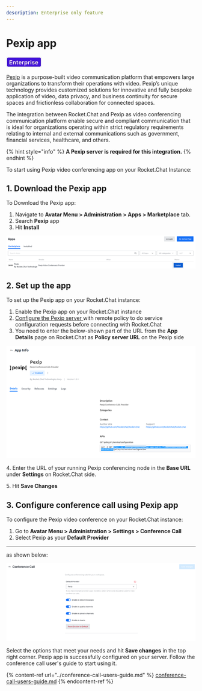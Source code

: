 ```yaml
---
description: Enterprise only feature
---
```


# Pexip app

![](../../../.gitbook/assets/EnterpriseEditionTag.jpg)

[Pexip](https://www.pexip.com/) is a purpose-built video communication platform that empowers large organizations to transform their operations with video. Pexip’s unique technology provides customized solutions for innovative and fully bespoke application of video, data privacy, and business continuity for secure spaces and frictionless collaboration for connected spaces.

The integration between Rocket.Chat and Pexip as video conferencing communication platform enable secure and compliant communication that is ideal for organizations operating within strict regulatory requirements relating to internal and external communications such as government, financial services, healthcare, and others.

{% hint style="info" %}
**A Pexip server is required for this integration.**
{% endhint %}

To start using Pexip video conferencing app on your Rocket.Chat Instance:

## 1. Download the Pexip app

To Download the Pexip app:

1. Navigate to **Avatar Menu > Administration > Apps > Marketplace** tab.
2. Search **Pexip** app
3. Hit **Install**

![Pexip app install](../../../.gitbook/assets/PexipAppInstall.png)

## 2. Set up the app&#x20;

To set up the Pexip app on your Rocket.Chat instance:

1. Enable the Pexip app on your Rocket.Chat instance
2. [Configure the Pexip server ](https://docs.pexip.com/admin/integrate\_policy.htm)with remote policy to do service configuration requests before connecting with Rocket.Chat
3. You need to enter the below-shown part of the URL from the **App Details** page on Rocket.Chat as  **Policy server URL** on the Pexip side

![Pexip app details](../../../.gitbook/assets/PexipAppDetails.png)

4\. Enter the URL of your running Pexip conferencing node in the **Base URL** under **Settings** on Rocket.Chat side.

5\. Hit **Save Changes**

## 3. Configure conference call using Pexip app&#x20;

To configure the Pexip video conference on your Rocket.Chat instance:

1. Go to **Avatar Menu > Administration > Settings > Conference Call**
2. Select Pexip as your **Default Provider**

****

as shown below:

![ Conference call admin settings](../../../.gitbook/assets/VideoConferenceAdminSettingsForPexip.png)

Select the options that meet your needs and hit **Save changes** in the top right corner. Pexip app is successfully configured on your server. Follow the conference call user's guide to start using it.

{% content-ref url="../conference-call-users-guide.md" %}
[conference-call-users-guide.md](../conference-call-users-guide.md)
{% endcontent-ref %}

